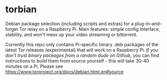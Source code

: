 torbian
=======

Debian package selection (including scripts and extras) for a plug-in-and-forget Tor relay on a Raspberry Pi. Main features: simple config interface, stability, and won't mess up your video streaming or bittorrent.

Currently this repo only contains Pi-specific binary .deb packages of the latest Tor releases (experimental) that will work on a Raspberry Pi.  *If you don't trust binary packages from a random dude on Github,* you can find instructions to build them from source yourself - this will take 30-40 minutes on a Pi.  Please see https://www.torproject.org/docs/debian.html.en#source

